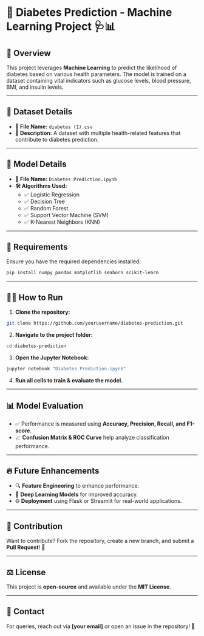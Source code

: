 # 🌟 Diabetes Prediction - Machine Learning Project 🩺📊

## 🚀 Overview
This project leverages **Machine Learning** to predict the likelihood of diabetes based on various health parameters. The model is trained on a dataset containing vital indicators such as glucose levels, blood pressure, BMI, and insulin levels. 

---

## 📂 Dataset Details
- **📁 File Name:** `diabetes (1).csv`
- **📌 Description:** A dataset with multiple health-related features that contribute to diabetes prediction.

---

## 🤖 Model Details
- **📄 File Name:** `Diabetes Prediction.ipynb`
- **🛠️ Algorithms Used:**
  - ✅ Logistic Regression
  - ✅ Decision Tree
  - ✅ Random Forest
  - ✅ Support Vector Machine (SVM)
  - ✅ K-Nearest Neighbors (KNN)

---

## 📌 Requirements
Ensure you have the required dependencies installed:
```bash
pip install numpy pandas matplotlib seaborn scikit-learn
```

---

## 🏃‍♂️ How to Run
1. **Clone the repository:**
```bash
git clone https://github.com/yourusername/diabetes-prediction.git
```
2. **Navigate to the project folder:**
```bash
cd diabetes-prediction
```
3. **Open the Jupyter Notebook:**
```bash
jupyter notebook "Diabetes Prediction.ipynb"
```
4. **Run all cells to train & evaluate the model.**

---

## 📊 Model Evaluation
- ✅ Performance is measured using **Accuracy, Precision, Recall, and F1-score**.
- 📈 **Confusion Matrix & ROC Curve** help analyze classification performance.

---

## 🔥 Future Enhancements
- 🔍 **Feature Engineering** to enhance performance.
- 🤖 **Deep Learning Models** for improved accuracy.
- 🌐 **Deployment** using Flask or Streamlit for real-world applications.

---

## 🤝 Contribution
Want to contribute? Fork the repository, create a new branch, and submit a **Pull Request**! 🚀

---

## ⚖️ License
This project is **open-source** and available under the **MIT License**.

---

## 📩 Contact
For queries, reach out via **[your email]** or open an issue in the repository! 📨
